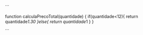 ´´´ 

function calculaPrecoTotal(quantidade) {
  if(quantidade<12){
    return quantidade*1.30
  }else{
    return quantidade*1
  }
}

´´´